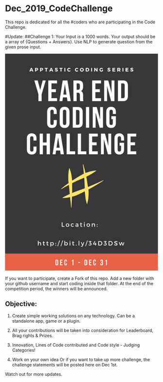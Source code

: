 # Dec_2019_CodeChallenge


This repo is dedicated for all the #coders who are participating in the Code Challenge.

#Update:
##Challenge 1:
Your Input is a 1000 words. Your output should be a array of {Questions + Answers}. Use NLP to generate question from the given prose input. 


![alt text](challenge.gif)

If you want to participate, create a Fork of this repo. Add a new folder with your github username and start coding inside that folder. At the end of the competition period, the winners will be announced.

## Objective:

1) Create simple working solutions on any technology. Can be a standalone app, game or a plugin. 

2) All your contributions  will be taken into consideration for Leaderboard, Brag rights & Prizes.

3) Innovation, Lines of Code contributed and Code style - Judging Categories!

4) Work on your own idea Or if you want to take up more challenge, the challenge statements will be posted here on Dec 1st.



Watch out for more updates.
